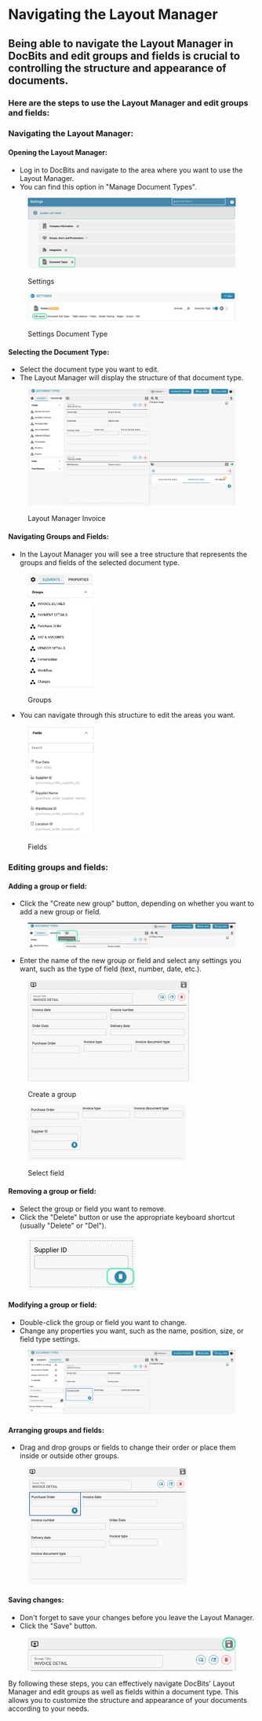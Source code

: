 # Navigating the Layout Manager

## Being able to navigate the Layout Manager in DocBits and edit groups and fields is crucial to controlling the structure and appearance of documents.&#x20;

### Here are the steps to use the Layout Manager and edit groups and fields:

### Navigating the Layout Manager:

#### Opening the Layout Manager:

* Log in to DocBits and navigate to the area where you want to use the Layout Manager.&#x20;
* You can find this option in "Manage Document Types".

<figure><img src="../../../../.gitbook/assets/Bildschirmfoto 2024-05-23 um 13.35.39 (1).png" alt=""><figcaption><p>Settings</p></figcaption></figure>

<figure><img src="../../../../.gitbook/assets/Bildschirmfoto 2024-05-24 um 10.12.05.png" alt=""><figcaption><p>Settings Document Type</p></figcaption></figure>

#### Selecting the Document Type:

* Select the document type you want to edit.&#x20;
* The Layout Manager will display the structure of that document type.

<figure><img src="../../../../.gitbook/assets/Bildschirmfoto 2024-05-24 um 10.16.38.png" alt=""><figcaption><p>Layout Manager Invoice</p></figcaption></figure>

#### Navigating Groups and Fields:

* In the Layout Manager you will see a tree structure that represents the groups and fields of the selected document type.&#x20;

<figure><img src="../../../../.gitbook/assets/image (141).png" alt="" width="133"><figcaption><p>Groups</p></figcaption></figure>

* You can navigate through this structure to edit the areas you want.

<figure><img src="../../../../.gitbook/assets/image (142).png" alt="" width="135"><figcaption><p>Fields</p></figcaption></figure>

### Editing groups and fields:

#### Adding a group or field:

* Click the "Create new group" button, depending on whether you want to add a new group or field.

<figure><img src="../../../../.gitbook/assets/Bildschirmfoto 2024-05-24 um 10.23.27.png" alt=""><figcaption></figcaption></figure>

* Enter the name of the new group or field and select any settings you want, such as the type of field (text, number, date, etc.).

<figure><img src="../../../../.gitbook/assets/image (143).png" alt="" width="329"><figcaption><p>Create a group</p></figcaption></figure>

<figure><img src="../../../../.gitbook/assets/image (144).png" alt="" width="323"><figcaption><p>Select field</p></figcaption></figure>

#### Removing a group or field:

* Select the group or field you want to remove.
* Click the "Delete" button or use the appropriate keyboard shortcut (usually "Delete" or "Del").

<figure><img src="../../../../.gitbook/assets/Bildschirmfoto 2024-05-24 um 10.35.24.png" alt=""><figcaption></figcaption></figure>

#### Modifying a group or field:

* Double-click the group or field you want to change.
* Change any properties you want, such as the name, position, size, or field type settings.

<figure><img src="../../../../.gitbook/assets/image (145).png" alt=""><figcaption></figcaption></figure>

#### Arranging groups and fields:

* Drag and drop groups or fields to change their order or place them inside or outside other groups.

<figure><img src="../../../../.gitbook/assets/Bildschirmfoto 2024-05-24 um 10.45.28.png" alt="" width="325"><figcaption></figcaption></figure>

#### Saving changes:

* Don't forget to save your changes before you leave the Layout Manager.&#x20;
* Click the  "Save" button.

<figure><img src="../../../../.gitbook/assets/Bildschirmfoto 2024-05-24 um 10.51.06.png" alt=""><figcaption></figcaption></figure>

By following these steps, you can effectively navigate DocBits' Layout Manager and edit groups as well as fields within a document type. This allows you to customize the structure and appearance of your documents according to your needs.


